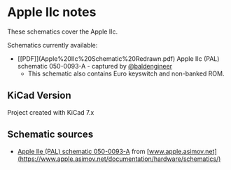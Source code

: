 # Apple IIc notes
These schematics cover the Apple IIc. 

Schematics currently available:
* \[[PDF]\](Apple%20IIc%20Schematic%20Redrawn.pdf) Apple IIc (PAL) schematic 050-0093-A - captured by [@baldengineer](https://github.com/baldengineer)
  *  This schematic also contains Euro keyswitch and non-banked ROM.

## KiCad Version
Project created with KiCad 7.x

## Schematic sources
* [Apple IIe (PAL) schematic 050-0093-A](https://www.apple.asimov.net/documentation/hardware/schematics/Schematic%20Diagram%20of%20the%20Apple%20IIc.pdf) from [www.apple.asimov.net](https://www.apple.asimov.net/documentation/hardware/schematics/)
